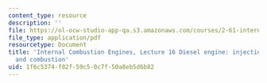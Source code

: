 ```yaml
---
content_type: resource
description: ''
file: https://ol-ocw-studio-app-qa.s3.amazonaws.com/courses/2-61-internal-combustion-engines-spring-2017/1f6c5374f82f59c50c7f50a8eb5d6b82_MIT2_61S17_lec16.pdf
file_type: application/pdf
resourcetype: Document
title: 'Internal Combustion Engines, Lecture 16 Diesel engine: injection, ignition
  and combustion'
uid: 1f6c5374-f82f-59c5-0c7f-50a8eb5d6b82
---
```

